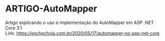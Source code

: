 # ARTIGO-AutoMapper
Artigo explicando o uso e implementação do AutoMapper em ASP .NET Core 3.1
<br>
Link: https://eschechola.com.br/2020/05/17/automapper-no-asp-net-core
